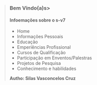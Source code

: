 > ### Bem Vindo(a)s>  
> #### Infoemações sobre o s-v7  
> - Home  
> - Informações Pessoais  
> - Educação  
> - Emperiências Profissional
> - Cursos de Qualificação  
> - Participação em Enventos/Palestras  
> - Projetos de Pesquisa  
> - Conhecimento e habilidades  
>  
> **Autho: Silas Vasconcelos Cruz**
